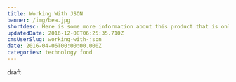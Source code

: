 ```yaml
---
title: Working With JSON
banner: /img/bea.jpg
shortdesc: Here is some more information about this product that is only revealed once clicked on.
updatedDate: 2016-12-08T06:25:35.710Z
cmsUserSlug: working-with-json
date: 2016-04-06T00:00:00.000Z
categories: technology food
---
```


draft